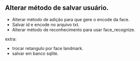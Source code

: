 ## Alterar método de salvar usuário.
- Alterar método de adição para que gere o encode da face.
- Salvar id e encode no arquivo txt.
- Alterar método de reconhecimento para usar face_recognize.

extra:
- trocar retangulo por face landmark.
- salvar em banco sqlite.
